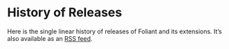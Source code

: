 # History of Releases

Here is the single linear history of releases of Foliant and its extensions. It’s also available as an [RSS feed](https://foliant-docs.github.io/docs/rss.xml).

<history></history>
